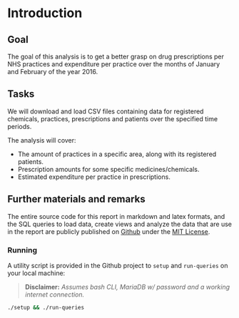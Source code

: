 # Introduction

## Goal

The goal of this analysis is to get a better grasp on drug prescriptions per
NHS practices and expenditure per practice over the months of January and
February of the year 2016.

## Tasks

We will download and load CSV files containing data for registered chemicals,
practices, prescriptions and patients over the specified time periods.

The analysis will cover:

* The amount of practices in a specific area, along with its registered
  patients.
* Prescription amounts for some specific medicines/chemicals.
* Estimated expenditure per practice in prescriptions.

## Further materials and remarks

The entire source code for this report in markdown and latex formats, and the
SQL queries to load data, create views and analyze the data that are use in the
report are publicly published on [Github] under the [MIT License].

### Running

A utility script is provided in the Github project to `setup` and `run-queries`
on your local machine:

> **Disclaimer:** _Assumes bash CLI, MariaDB w/ password and a working internet
> connection._

```sh
./setup && ./run-queries
```

[Github]: https://github.com/rcsole/coursework-db
[MIT License]: https://choosealicense.com/licenses/mit/
